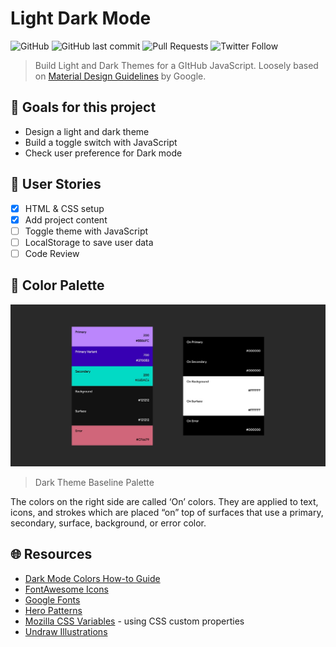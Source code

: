 # Light Dark Mode

![GitHub](https://img.shields.io/badge/license-MIT-blue.svg?style=flat-square)
![GitHub last commit](https://img.shields.io/github/last-commit/josephgattuso/light-dark-mode?style=flat-square)
![Pull Requests](https://img.shields.io/badge/pull_requests-welcome-blue?style=flat-square)
![Twitter Follow](https://img.shields.io/twitter/follow/joeetuso?style=flat-square)

> Build Light and Dark Themes for a GItHub JavaScript.
> Loosely based on [Material Design Guidelines](https://material.io/design/guidelines-overview) by Google.

## 🎯 Goals for this project

- Design a light and dark theme
- Build a toggle switch with JavaScript
- Check user preference for Dark mode

## 📖 User Stories

- [x] HTML & CSS setup
- [x] Add project content
- [ ] Toggle theme with JavaScript
- [ ] LocalStorage to save user data
- [ ] Code Review

## 🎨 Color Palette

![Colors](img/color-palette.jpg)

> Dark Theme Baseline Palette

The colors on the right side are called ‘On’ colors. They are applied to text, icons, and strokes which are placed “on” top of surfaces that use a primary, secondary, surface, background, or error color.

## 🌐 Resources

- [Dark Mode Colors How-to Guide](https://blog.prototypr.io/how-to-design-a-dark-theme-for-your-android-app-3daeb264637)
- [FontAwesome Icons](https://fontawesome.com/icons?d=gallery&q=close&m=free)
- [Google Fonts](https://fonts.google.com/)
- [Hero Patterns](https://www.heropatterns.com/)
- [Mozilla CSS Variables](https://developer.mozilla.org/en-US/docs/Web/CSS/Using_CSS_custom_properties) - using CSS custom properties
- [Undraw Illustrations](https://undraw.co/illustrations)
